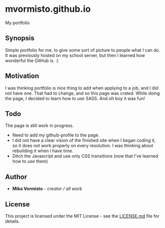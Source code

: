# mvormisto.github.io
My portfolio

## Synopsis
Simple portfolio for me, to give some sort of picture to people what I can do. It was previously hosted on my school server, but then I learned how wonderful the GitHub is. :)

## Motivation
I was thinking portfolio is nice thing to add when applying to a job, and I did not have one. That had to change, and so this page was crated. While doing the page, I decided to learn how to use SASS. And oh boy it was fun! 

## Todo
The page is still work in progress.

* Need to add my github-profile to the page.
* I did not have a clear vision of the finished site when I began coding it, so it does not work properly on every resolution. I was thinking about rebuilding it when I have time.
* Ditch the Javascript and use only CSS transitions (now that I've learned how to use them)

## Author
* **Mika Vormisto** - *creator / all work*

## License
This project is licensed under the MIT License - see the [LICENSE.md](LICENSE.md) file for details.
